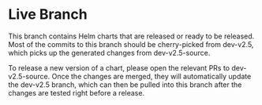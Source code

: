 # Live Branch

This branch contains Helm charts that are released or ready to be released. Most of the commits to this branch should be cherry-picked from dev-v2.5, which picks up the generated changes from dev-v2.5-source.

To release a new version of a chart, please open the relevant PRs to dev-v2.5-source. Once the changes are merged, they will automatically update the dev-v2.5 branch, which can then be pulled into this branch after the changes are tested right before a release.